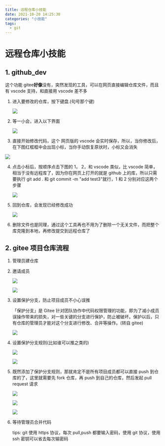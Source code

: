 ```yaml
---
title: 远程仓库小技能
date: 2021-10-20 14:25:30
categories: "小技能"
tags:
  - git
---
```


# 远程仓库小技能

## 1. github_dev

这个功能 gitee**好像**没有，突然发现的工具，可以在网页直接编辑仓库文件，而且有 vscode 支持，和直接用 vscode 差不多

1. 进入要修改的仓库，按下键盘.(句号那个键)

   ![](https://pic.imgdb.cn/item/616d9f642ab3f51d911fce14.jpg)

2. 等一小会，进入以下界面

   ![](https://pic.imgdb.cn/item/616d9fcb2ab3f51d91203540.jpg)

3. 直接开始修改代码，这个 网页版的 vscode 会实时保存，所以，当你修改后，在下图红框框中会出现小标，当你手动恢复原状时，小标又会消失

![](https://pic.imgdb.cn/item/616da0362ab3f51d91209c0f.jpg)

4. 点击小标后，按顺序点击下图的 1， 2，和 vscode 类似，比 vscode 简单，相当于没有远程库了，因为你在网页上打开的就是 github 上的库，所以只需要执行 git add . 和 git commit -m "add test3"就行，1 和 2 分别对应这两个步骤

   ![](https://pic.imgdb.cn/item/616da1742ab3f51d9121bc0b.jpg)

5. 回到仓库，会发现已经修改成功

   ![](https://pic.imgdb.cn/item/616da30b2ab3f51d9123332a.jpg)

6. 删除文件也是同理，通过这个工具再也不用为了删除一个无关文件，而把整个库克隆到本地，再修改提交到远程仓库了

## 2. gitee 项目仓库流程

1. 管理员建仓库

2. 邀请成员

   ![](https://pic.imgdb.cn/item/616fab6e2ab3f51d918e5798.jpg)

   ![](https://pic.imgdb.cn/item/616fabb62ab3f51d918e8108.jpg)

3. 设置保护分支，防止项目成员不小心误推

   「保护分支」是 Gitee 针对团队协作中代码权限管理的功能，即为了减小成员误操作带来的损失，对一些关键的分支进行保护，防止被破坏。保护以后，只有仓库的管理员才能对这个分支进行修改、合并等操作。(转自 gitee)

   ![](https://pic.imgdb.cn/item/616fad072ab3f51d918f4c08.jpg)

4. 设置保护分支规则(比如谁可以推之类的)

   ![](https://pic.imgdb.cn/item/616fadb32ab3f51d918fc252.jpg)

   ![](https://pic.imgdb.cn/item/616fad882ab3f51d918fa574.jpg)

5. 既然添加了保护分支规则，那就肯定不是所有项目成员都可以直接 push 到仓库的了，这里就需要先 fork 仓库，再 push 到自己的仓库，然后发起 pull request 请求

   ![](https://pic.imgdb.cn/item/616fb3062ab3f51d91930d9a.jpg)

   ![](https://pic.imgdb.cn/item/616fb36f2ab3f51d9193512d.jpg)

   ![](https://pic.imgdb.cn/item/616fb4612ab3f51d9193d0fb.jpg)

6. 等待管理员合并代码

   tips: git 使用 https 协议，每次 pull,push 都要输入密码，使用 git 协议，使用 ssh 密钥可以省去每次输密码
